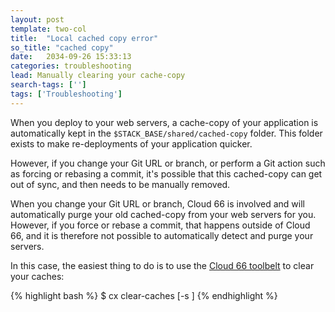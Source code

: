 ```yaml
---
layout: post
template: two-col
title:  "Local cached copy error"
so_title: "cached copy"
date:   2034-09-26 15:33:13
categories: troubleshooting
lead: Manually clearing your cache-copy
search-tags: ['']
tags: ['Troubleshooting']
---
```


When you deploy to your web servers, a cache-copy of your application is automatically kept in the `$STACK_BASE/shared/cached-copy` folder.
This folder exists to make re-deployments of your application quicker.

However, if you change your Git URL or branch, or perform a Git action such as forcing or rebasing a commit, it's possible that this cached-copy can get out of sync, and then needs to be manually removed.

When you change your Git URL or branch, Cloud 66 is involved and will automatically purge your old cached-copy from your web servers for you. However, if you force or rebase a commit, that happens outside of Cloud 66, and it is therefore not possible to automatically detect and purge your servers.

In this case, the easiest thing to do is to use the [Cloud 66 toolbelt](/cloud-66-toolbelt/introduction.html) to clear your caches:

{% highlight bash %}
$ cx clear-caches [-s <stack>]
{% endhighlight %}
